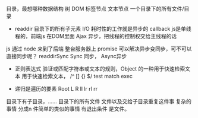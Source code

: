 目录，最想哪种数据结构 树
DOM 标签节点 文本节点
一个目录下的所有文件/目录

- readdir 目录下的所有子元素
I/O 
耗时性的工作就是异步的 callback js是单线程的，前端js 在DOM里面 
Ajax 异步，把线程的控制权交给主线程的话

js 通过 node 来到了后端 整台服务器上
promise 可以解决异步变同步，可不可以直接同步呢？
readdirSync Sync 同步， Async异步

- 正则表达式
 验证或匹配字符串或文本的规则，Object 的一种用于快速检索文本
 用于快速检索文本， /^ [] {} $/
 test match exec


 - 递归是遍历的要素
     Root
   L      R
ll  lr  rl  rr

目录下有子目录，......
目录下的所有文件
    文件以及交给子目录重复这件事 
    复杂的事情 分成n 件简单的类似的事情
    有退出条件 是文件。